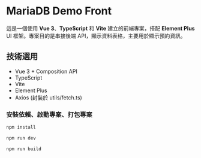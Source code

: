 # MariaDB Demo Front
這是一個使用 **Vue 3**、**TypeScript** 和 **Vite** 建立的前端專案，搭配 **Element Plus** UI 框架。專案目的是串接後端 API，顯示資料表格，主要用於顯示預約資訊。
## 技術選用
- Vue 3 + Composition API
- TypeScript
- Vite
- Element Plus
- Axios (封裝於 utils/fetch.ts)
### 安裝依賴、啟動專案、打包專案
```bash
npm install

npm run dev

npm run build



